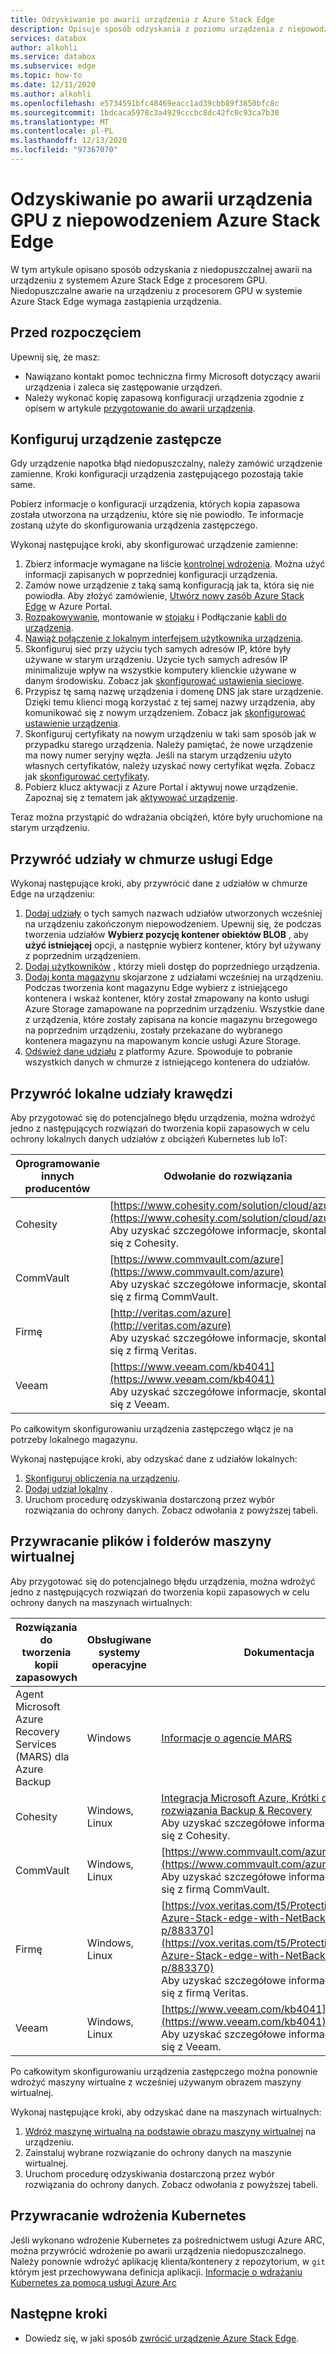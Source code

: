```yaml
---
title: Odzyskiwanie po awarii urządzenia z Azure Stack Edge
description: Opisuje sposób odzyskania z poziomu urządzenia z niepowodzeniem Azure Stack Edge.
services: databox
author: alkohli
ms.service: databox
ms.subservice: edge
ms.topic: how-to
ms.date: 12/11/2020
ms.author: alkohli
ms.openlocfilehash: e5734591bfc48469eacc1ad39cbb89f3850bfc8c
ms.sourcegitcommit: 1bdcaca5978c3a4929cccbc8dc42fc0c93ca7b30
ms.translationtype: MT
ms.contentlocale: pl-PL
ms.lasthandoff: 12/13/2020
ms.locfileid: "97367070"
---
```

# <a name="recover-from-a-failed-azure-stack-edge-pro-gpu-device"></a>Odzyskiwanie po awarii urządzenia GPU z niepowodzeniem Azure Stack Edge 

W tym artykule opisano sposób odzyskania z niedopuszczalnej awarii na urządzeniu z systemem Azure Stack Edge z procesorem GPU. Niedopuszczalne awarie na urządzeniu z procesorem GPU w systemie Azure Stack Edge wymaga zastąpienia urządzenia.

## <a name="before-you-begin"></a>Przed rozpoczęciem

Upewnij się, że masz:

- Nawiązano kontakt pomoc techniczna firmy Microsoft dotyczący awarii urządzenia i zaleca się zastępowanie urządzeń. 
- Należy wykonać kopię zapasową konfiguracji urządzenia zgodnie z opisem w artykule [przygotowanie do awarii urządzenia](azure-stack-edge-gpu-prepare-device-failure.md).


## <a name="configure-replacement-device"></a>Konfiguruj urządzenie zastępcze

Gdy urządzenie napotka błąd niedopuszczalny, należy zamówić urządzenie zamienne. Kroki konfiguracji urządzenia zastępującego pozostają takie same. 

Pobierz informacje o konfiguracji urządzenia, których kopia zapasowa została utworzona na urządzeniu, które się nie powiodło. Te informacje zostaną użyte do skonfigurowania urządzenia zastępczego.  

Wykonaj następujące kroki, aby skonfigurować urządzenie zamienne:

1. Zbierz informacje wymagane na liście [kontrolnej wdrożenia](azure-stack-edge-gpu-deploy-checklist.md). Można użyć informacji zapisanych w poprzedniej konfiguracji urządzenia. 
1. Zamów nowe urządzenie z taką samą konfiguracją jak ta, która się nie powiodła.  Aby złożyć zamówienie, [Utwórz nowy zasób Azure Stack Edge](azure-stack-edge-gpu-deploy-prep.md#) w Azure Portal.
1. [Rozpakowywanie](azure-stack-edge-gpu-deploy-install.md#unpack-the-device), montowanie w [stojaku](azure-stack-edge-gpu-deploy-install.md#rack-the-device) i Podłączanie [kabli do urządzenia](azure-stack-edge-gpu-deploy-install.md#cable-the-device). 
1. [Nawiąż połączenie z lokalnym interfejsem użytkownika urządzenia](azure-stack-edge-gpu-deploy-connect.md).
1. Skonfiguruj sieć przy użyciu tych samych adresów IP, które były używane w starym urządzeniu. Użycie tych samych adresów IP minimalizuje wpływ na wszystkie komputery klienckie używane w danym środowisku. Zobacz jak [skonfigurować ustawienia sieciowe](azure-stack-edge-gpu-deploy-configure-network-compute-web-proxy.md).
1. Przypisz tę samą nazwę urządzenia i domenę DNS jak stare urządzenie. Dzięki temu klienci mogą korzystać z tej samej nazwy urządzenia, aby komunikować się z nowym urządzeniem. Zobacz jak [skonfigurować ustawienie urządzenia](azure-stack-edge-gpu-deploy-set-up-device-update-time.md).
1. Skonfiguruj certyfikaty na nowym urządzeniu w taki sam sposób jak w przypadku starego urządzenia. Należy pamiętać, że nowe urządzenie ma nowy numer seryjny węzła. Jeśli na starym urządzeniu użyto własnych certyfikatów, należy uzyskać nowy certyfikat węzła. Zobacz jak [skonfigurować certyfikaty](azure-stack-edge-gpu-deploy-configure-certificates.md).
1. Pobierz klucz aktywacji z Azure Portal i aktywuj nowe urządzenie. Zapoznaj się z tematem jak [aktywować urządzenie](azure-stack-edge-gpu-deploy-activate.md).

Teraz można przystąpić do wdrażania obciążeń, które były uruchomione na starym urządzeniu.

## <a name="restore-edge-cloud-shares"></a>Przywróć udziały w chmurze usługi Edge

Wykonaj następujące kroki, aby przywrócić dane z udziałów w chmurze Edge na urządzeniu:

1. [Dodaj udziały](azure-stack-edge-j-series-manage-shares.md#add-a-share) o tych samych nazwach udziałów utworzonych wcześniej na urządzeniu zakończonym niepowodzeniem. Upewnij się, że podczas tworzenia udziałów **Wybierz pozycję kontener obiektów BLOB** , aby **użyć istniejącej** opcji, a następnie wybierz kontener, który był używany z poprzednim urządzeniem.
1. [Dodaj użytkowników](azure-stack-edge-j-series-manage-users.md#add-a-user) , którzy mieli dostęp do poprzedniego urządzenia.
1. [Dodaj konta magazynu](azure-stack-edge-j-series-manage-storage-accounts.md#add-an-edge-storage-account) skojarzone z udziałami wcześniej na urządzeniu. Podczas tworzenia kont magazynu Edge wybierz z istniejącego kontenera i wskaż kontener, który został zmapowany na konto usługi Azure Storage zamapowane na poprzednim urządzeniu. Wszystkie dane z urządzenia, które zostały zapisana na koncie magazynu brzegowego na poprzednim urządzeniu, zostały przekazane do wybranego kontenera magazynu na mapowanym koncie usługi Azure Storage.
1. [Odśwież dane udziału](azure-stack-edge-j-series-manage-shares.md#refresh-shares) z platformy Azure. Spowoduje to pobranie wszystkich danych w chmurze z istniejącego kontenera do udziałów.

## <a name="restore-edge-local-shares"></a>Przywróć lokalne udziały krawędzi

Aby przygotować się do potencjalnego błędu urządzenia, można wdrożyć jedno z następujących rozwiązań do tworzenia kopii zapasowych w celu ochrony lokalnych danych udziałów z obciążeń Kubernetes lub IoT:

| Oprogramowanie innych producentów           | Odwołanie do rozwiązania                               |
|--------------------------------|---------------------------------------------------------|
| Cohesity                       | [https://www.cohesity.com/solution/cloud/azure/](https://www.cohesity.com/solution/cloud/azure/) <br> Aby uzyskać szczegółowe informacje, skontaktuj się z Cohesity.          |
| CommVault                      | [https://www.commvault.com/azure](https://www.commvault.com/azure) <br> Aby uzyskać szczegółowe informacje, skontaktuj się z firmą CommVault. |
| Firmę                        | [http://veritas.com/azure](http://veritas.com/azure) <br> Aby uzyskać szczegółowe informacje, skontaktuj się z firmą Veritas.   |
| Veeam                          | [https://www.veeam.com/kb4041](https://www.veeam.com/kb4041) <br> Aby uzyskać szczegółowe informacje, skontaktuj się z Veeam. |

Po całkowitym skonfigurowaniu urządzenia zastępczego włącz je na potrzeby lokalnego magazynu. 

Wykonaj następujące kroki, aby odzyskać dane z udziałów lokalnych:

1. [Skonfiguruj obliczenia na urządzeniu](azure-stack-edge-gpu-deploy-configure-compute.md).
1. [Dodaj udział lokalny](azure-stack-edge-j-series-manage-shares.md#add-a-local-share) .
1. Uruchom procedurę odzyskiwania dostarczoną przez wybór rozwiązania do ochrony danych. Zobacz odwołania z powyższej tabeli.

## <a name="restore-vm-files-and-folders"></a>Przywracanie plików i folderów maszyny wirtualnej

Aby przygotować się do potencjalnego błędu urządzenia, można wdrożyć jedno z następujących rozwiązań do tworzenia kopii zapasowych w celu ochrony danych na maszynach wirtualnych:



| Rozwiązania do tworzenia kopii zapasowych        | Obsługiwane systemy operacyjne   | Dokumentacja                                                                |
|-------------------------|----------------|--------------------------------------------------------------------------|
| Agent Microsoft Azure Recovery Services (MARS) dla Azure Backup | Windows        | [Informacje o agencie MARS](../backup/backup-azure-about-mars.md)    |
| Cohesity                | Windows, Linux | [Integracja Microsoft Azure, Krótki opis rozwiązania Backup & Recovery](https://www.cohesity.com/solution/cloud/azure) <br>Aby uzyskać szczegółowe informacje, skontaktuj się z Cohesity.                          |
| CommVault               | Windows, Linux | [https://www.commvault.com/azure](https://www.commvault.com/azure) <br> Aby uzyskać szczegółowe informacje, skontaktuj się z firmą CommVault.
| Firmę                 | Windows, Linux | [https://vox.veritas.com/t5/Protection/Protecting-Azure-Stack-edge-with-NetBackup/ba-p/883370](https://vox.veritas.com/t5/Protection/Protecting-Azure-Stack-edge-with-NetBackup/ba-p/883370) <br> Aby uzyskać szczegółowe informacje, skontaktuj się z firmą Veritas.                    |
| Veeam                   | Windows, Linux | [https://www.veeam.com/kb4041](https://www.veeam.com/kb4041) <br> Aby uzyskać szczegółowe informacje, skontaktuj się z Veeam. |

Po całkowitym skonfigurowaniu urządzenia zastępczego można ponownie wdrożyć maszyny wirtualne z wcześniej używanym obrazem maszyny wirtualnej. 

Wykonaj następujące kroki, aby odzyskać dane na maszynach wirtualnych:
 
1. [Wdróż maszynę wirtualną na podstawie obrazu maszyny wirtualnej](azure-stack-edge-gpu-deploy-virtual-machine-templates.md) na urządzeniu. 
1. Zainstaluj wybrane rozwiązanie do ochrony danych na maszynie wirtualnej.
1. Uruchom procedurę odzyskiwania dostarczoną przez wybór rozwiązania do ochrony danych. Zobacz odwołania z powyższej tabeli.

## <a name="restore-a-kubernetes-deployment"></a>Przywracanie wdrożenia Kubernetes

Jeśli wykonano wdrożenie Kubernetes za pośrednictwem usługi Azure ARC, można przywrócić wdrożenie po awarii urządzenia niedopuszczalnego. Należy ponownie wdrożyć aplikację klienta/kontenery z repozytorium, w `git` którym jest przechowywana definicja aplikacji. [Informacje o wdrażaniu Kubernetes za pomocą usługi Azure Arc](./azure-stack-edge-gpu-deploy-stateless-application-git-ops-guestbook.md)<!--Original text: Kubernetes deployments can be restored from a non-tolerated failure with the device when deployed with Azure Arc. Customer application/containers deployed onto a Kubernetes on Azure Stack Edge via Azure Arc can be redeployed from the git repository where the application definition is. Here is a link to the article to deploy Kubernetes with Arc -->
 
## <a name="next-steps"></a>Następne kroki

- Dowiedz się, w jaki sposób [zwrócić urządzenie Azure Stack Edge](azure-stack-edge-return-device.md).
